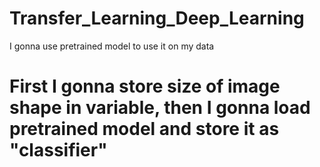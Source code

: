 # Transfer_Learning_Deep_Learning
I gonna use pretrained model to use it on my data
# First I gonna store size of image shape in variable, then I gonna load pretrained model and store it as "classifier"
